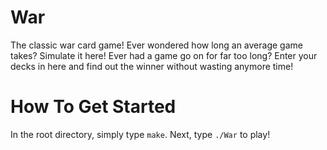 # War
The classic war card game! Ever wondered how long an average game takes? Simulate it here! Ever had a game go on for far too long? Enter your decks in here and find out the winner without wasting anymore time!

# How To Get Started
In the root directory, simply type ```make```. Next, type ```./War``` to play!
